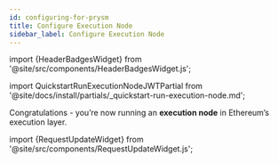 ```yaml
---
id: configuring-for-prysm
title: Configure Execution Node
sidebar_label: Configure Execution Node
---
```


import {HeaderBadgesWidget} from '@site/src/components/HeaderBadgesWidget.js';

<HeaderBadgesWidget />

import QuickstartRunExecutionNodeJWTPartial from '@site/docs/install/partials/_quickstart-run-execution-node.md';

<QuickstartRunExecutionNodeJWTPartial />

Congratulations - you’re now running an <strong>execution node</strong> in Ethereum’s execution layer.



import {RequestUpdateWidget} from '@site/src/components/RequestUpdateWidget.js';

<RequestUpdateWidget />